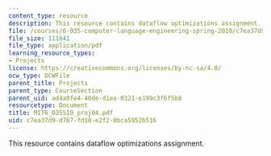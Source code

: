 ```yaml
---
content_type: resource
description: This resource contains dataflow optimizations assignment.
file: /courses/6-035-computer-language-engineering-spring-2010/c7ea37d9d767fd18e2f20bca5952b516_MIT6_035S10_proj04.pdf
file_size: 111841
file_type: application/pdf
learning_resource_types:
- Projects
license: https://creativecommons.org/licenses/by-nc-sa/4.0/
ocw_type: OCWFile
parent_title: Projects
parent_type: CourseSection
parent_uid: ad4a9fe4-40de-d1ea-0321-e199c3f6f5b8
resourcetype: Document
title: MIT6_035S10_proj04.pdf
uid: c7ea37d9-d767-fd18-e2f2-0bca5952b516
---
```

This resource contains dataflow optimizations assignment.